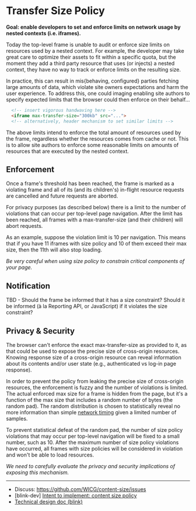 # Transfer Size Policy

**Goal: enable developers to set and enforce limits on network usage by nested contexts (i.e. iframes).**

Today the top-level frame is unable to audit or enforce size limits on resources used by a nested context. For example, the developer may take great care to optimize their assets to fit within a specific quota, but the moment they add a third party resource that uses (or injects) a nested context, they have no way to track or enforce limits on the resulting size.

In practice, this can result in mis{behaving, configured} parties fetching large amounts of data, which violate site owners expectations and harm the user experience. To address this, one could imaging enabling site authors to specify expected limits that the browser could then enforce on their behalf...

```html
  <!-- insert vigorous handwaving here -->
  <iframe max-transfer-size="300kb" src="...">
  <!-- alternatively, header mechanism to set similar limits -->
```

The above limits intend to enforce the total amount of resources used by the frame, regardless whether the resources comes from cache or not. This is to allow site authors to enforce some reasonable limits on amounts of resources that are executed by the nested context.

## Enforcement
Once a frame's threshold has been reached, the frame is marked as a violating frame and all of its (and its children's) in-flight resource requests are cancelled and future requests are aborted.

For privacy purposes (as described below) there is a limit to the number of violations that can occur per top-level page navigation. After the limit has been reached, all frames with a max-transfer-size (and their children) will abort requests.

As an example, suppose the violation limit is 10 per navigation. This means that if you have 11 iframes with size policy and 10 of them exceed their max size, then the 11th will also stop loading.

*Be very careful when using size policy to constrain critical components of your page.*


## Notification
TBD - Should the frame be informed that it has a size constraint? Should it be informed (à la Reporting API, or JavaScript) if it violates the size constraint?

## Privacy & Security

The browser can't enforce the exact max-transfer-size as provided to it, as that could be used to expose the precise size of cross-origin resources. Knowing response size of a cross-origin resource can reveal information about its contents and/or user state (e.g., authenticated vs log-in page response).

In order to prevent the policy from leaking the precise size of cross-origin resources, the enforcement is fuzzy and the number of violations is limited. The actual enforced max size for a frame is hidden from the page, but it's a function of the max size that includes a random number of bytes (the random pad). The random distribution is chosen to statistically reveal no more information than simple [network timing](https://www.igvita.com/2016/08/26/stop-cross-site-timing-attacks-with-samesite-cookies/) given a limited number of samples.

To prevent statistical defeat of the random pad, the number of size policy violations that may occur per top-level navigation will be fixed to a small number, such as 10. After the maximum number of size policy violations have occurred, all frames with size policies will be considered in violation and won't be able to load resources.

_We need to carefully evaluate the privacy and security implications of exposing this mechanism._

---

- Discuss: https://github.com/WICG/content-size/issues
- [blink-dev] [Intent to implement: content size policy](https://groups.google.com/a/chromium.org/forum/#!topic/blink-dev/N0HybdIpKBs)
 - [Technical design doc (blink)](https://docs.google.com/document/d/1dg3zblqRjNMcM-xUno-q1dLZz9vGP7qukzD9EEuFAC4/edit#heading=h.2uabi8vktqox)
